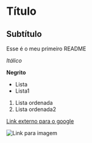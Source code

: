 # Título

## Subtítulo

Esse é o meu primeiro README

*Itálico*

**Negrito**

- Lista
- Lista1

1) Lista ordenada
2) Lista ordenada2

[Link externo para o google](http://google.com.br)

![Link para imagem](https://static.ndmais.com.br/2024/05/torcida-do-parana-800x533.jpg)
